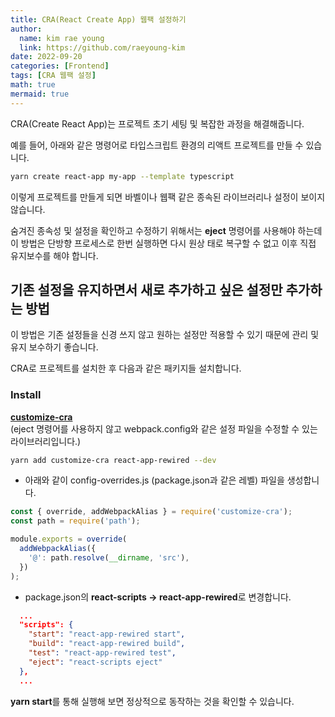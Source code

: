 ```yaml
---
title: CRA(React Create App) 웹팩 설정하기
author:
  name: kim rae young
  link: https://github.com/raeyoung-kim
date: 2022-09-20
categories: [Frontend]
tags: [CRA 웹팩 설정]
math: true
mermaid: true
---
```


CRA(Create React App)는 프로젝트 초기 세팅 및 복잡한 과정을 해결해줍니다.

예를 들어, 아래와 같은 명령어로 타입스크립트 환경의 리액트 프로젝트를 만들 수 있습니다.

```bash
yarn create react-app my-app --template typescript
```

이렇게 프로젝트를 만들게 되면 바벨이나 웹팩 같은 종속된 라이브러리나 설정이 보이지 않습니다.

숨겨진 종속성 및 설정을 확인하고 수정하기 위해서는 **eject** 명령어를 사용해야 하는데 이 방법은 단방향 프로세스로 한번 실행하면 다시 원상 태로 복구할 수 없고 이후 직접 유지보수를 해야 합니다.

## 기존 설정을 유지하면서 새로 추가하고 싶은 설정만 추가하는 방법

이 방법은 기존 설정들을 신경 쓰지 않고 원하는 설정만 적용할 수 있기 때문에 관리 및 유지 보수하기 좋습니다.

CRA로 프로젝트를 설치한 후 다음과 같은 패키지들 설치합니다.


### Install
**[customize-cra](https://github.com/arackaf/customize-cra/blob/master/api.md)**
<br />
(eject 명령어를 사용하지 않고 webpack.config와 같은 설정 파일을 수정할 수 있는 라이브러리입니다.)

```bash
yarn add customize-cra react-app-rewired --dev
```

-   아래와 같이 config-overrides.js (package.json과 같은 레벨) 파일을 생성합니다.

```js
const { override, addWebpackAlias } = require('customize-cra');
const path = require('path');

module.exports = override(
  addWebpackAlias({
    '@': path.resolve(__dirname, 'src'),
  })
);
```

-   package.json의 **react-scripts -> react-app-rewired**로 변경합니다.

```json
  ...
  "scripts": {
    "start": "react-app-rewired start",
    "build": "react-app-rewired build",
    "test": "react-app-rewired test",
    "eject": "react-scripts eject"
  },
  ...
```

**yarn start**를 통해 실행해 보면 정상적으로 동작하는 것을 확인할 수 있습니다.
